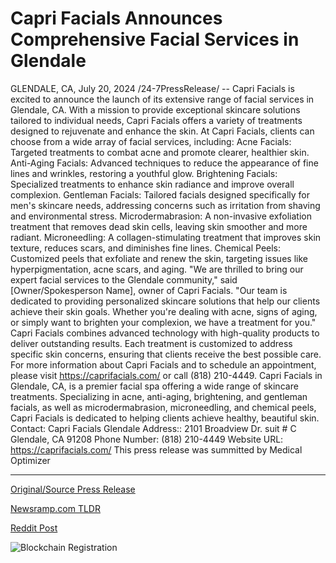 # Capri Facials Announces Comprehensive Facial Services in Glendale

GLENDALE, CA, July 20, 2024 /24-7PressRelease/ -- Capri Facials is excited to announce the launch of its extensive range of facial services in Glendale, CA. With a mission to provide exceptional skincare solutions tailored to individual needs, Capri Facials offers a variety of treatments designed to rejuvenate and enhance the skin.  At Capri Facials, clients can choose from a wide array of facial services, including:  Acne Facials: Targeted treatments to combat acne and promote clearer, healthier skin. Anti-Aging Facials: Advanced techniques to reduce the appearance of fine lines and wrinkles, restoring a youthful glow. Brightening Facials: Specialized treatments to enhance skin radiance and improve overall complexion. Gentleman Facials: Tailored facials designed specifically for men's skincare needs, addressing concerns such as irritation from shaving and environmental stress. Microdermabrasion: A non-invasive exfoliation treatment that removes dead skin cells, leaving skin smoother and more radiant. Microneedling: A collagen-stimulating treatment that improves skin texture, reduces scars, and diminishes fine lines. Chemical Peels: Customized peels that exfoliate and renew the skin, targeting issues like hyperpigmentation, acne scars, and aging.  "We are thrilled to bring our expert facial services to the Glendale community," said [Owner/Spokesperson Name], owner of Capri Facials. "Our team is dedicated to providing personalized skincare solutions that help our clients achieve their skin goals. Whether you're dealing with acne, signs of aging, or simply want to brighten your complexion, we have a treatment for you."  Capri Facials combines advanced technology with high-quality products to deliver outstanding results. Each treatment is customized to address specific skin concerns, ensuring that clients receive the best possible care.  For more information about Capri Facials and to schedule an appointment, please visit https://caprifacials.com/ or call (818) 210-4449.  Capri Facials in Glendale, CA, is a premier facial spa offering a wide range of skincare treatments. Specializing in acne, anti-aging, brightening, and gentleman facials, as well as microdermabrasion, microneedling, and chemical peels, Capri Facials is dedicated to helping clients achieve healthy, beautiful skin.  Contact: Capri Facials Glendale Address:: 2101 Broadview Dr. suit # C Glendale, CA 91208 Phone Number: (818) 210-4449 Website URL: https://caprifacials.com/  This press release was summitted by Medical Optimizer 

---

[Original/Source Press Release](https://www.24-7pressrelease.com/press-release/512682/capri-facials-announces-comprehensive-facial-services-in-glendale)
                    

[Newsramp.com TLDR](None) 



[Reddit Post](https://www.reddit.com/r/Business_NewsRamp/comments/1e7pwdw/capri_facials_launches_extensive_range_of_facial/) 



![Blockchain Registration](https://cdn.newsramp.app/24-7PressRelease/qrcode/247/20/cornPSVL.webp)